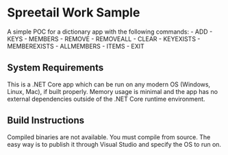 # Spreetail Work Sample
A simple POC for a dictionary app with the following commands:
    - ADD <key> <value>
    - KEYS
    - MEMBERS
    - REMOVE <key> <value>
    - REMOVEALL <key>
    - CLEAR
    - KEYEXISTS <key>
    - MEMBEREXISTS <key> <value>
    - ALLMEMBERS
    - ITEMS
    - EXIT

## System Requirements
This is a .NET Core app which can be run on any modern OS (Windows, Linux, Mac), if built properly. Memory usage is minimal and the
app has no external dependencies outside of the .NET Core runtime environment.

## Build Instructions
Compiled binaries are not available. You must compile from source. The easy way is to publish it through Visual Studio and specify
the OS to run on.